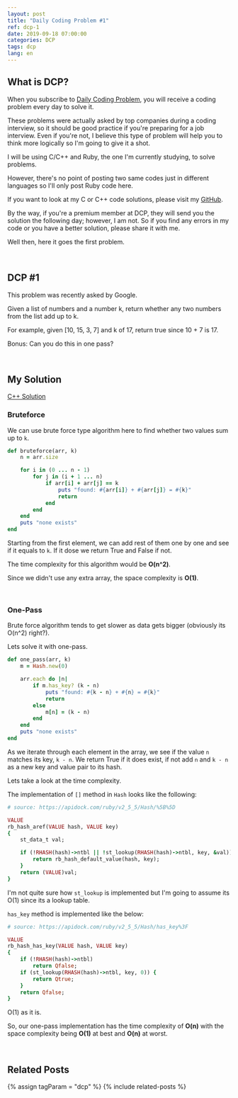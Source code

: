```yaml
---
layout: post
title: "Daily Coding Problem #1"
ref: dcp-1
date: 2019-09-18 07:00:00
categories: DCP
tags: dcp
lang: en
---
```


## What is DCP?
When you subscribe to [Daily Coding Problem](https://www.dailycodingproblem.com), you will receive a coding problem every day to
solve it. 

These problems were actually asked by top companies during a coding interview, so it should be good practice if you're
preparing for a job interview. Even if you're not, I believe this type of problem will help you to think more logically so
I'm going to give it a shot.

I will be using C/C++ and Ruby, the one I'm currently studying, to solve problems.

However, there's no point of posting two same codes just in different languages so I'll only post Ruby code here.

If you want to look at my C or C++ code solutions, please visit my [GitHub](https://github.com/muicode/DCP).

By the way, if you're a premium member at DCP, they will send you the solution the following day; however, I am not. 
So if you find any errors in my code or you have a better solution, please share it with me.

Well then, here it goes the first problem.

<br>

## DCP #1  <a id="dcp1"></a>
This problem was recently asked by Google.

Given a list of numbers and a number k, return whether any two numbers from the list add up to k.

For example, given [10, 15, 3, 7] and k of 17, return true since 10 + 7 is 17.

Bonus: Can you do this in one pass?

<br>

## My Solution
[C++ Solution](https://github.com/muicode/DCP/blob/master/problem1/dcp1.cpp)

### Bruteforce

We can use brute force type algorithm here to find whether two values sum up to `k`.

```ruby
def bruteforce(arr, k)
    n = arr.size

    for i in (0 ... n - 1)
        for j in (i + 1 ... n)
            if arr[i] + arr[j] == k
                puts "found: #{arr[i]} + #{arr[j]} = #{k}"
                return
            end
        end
    end
    puts "none exists"
end
```

Starting from the first element, we can add rest of them one by one and see if it equals to `k`.
If it dose we return True and False if not.

The time complexity for this algorithm would be **O(n^2)**.

Since we didn't use any extra array, the space complexity is **O(1)**.

<br>

### One-Pass

Brute force algorithm tends to get slower as data gets bigger (obviously its O(n^2) right?).

Lets solve it with one-pass.

```ruby
def one_pass(arr, k)
    m = Hash.new(0)

    arr.each do |n|
        if m.has_key? (k - n)
            puts "found: #{k - n} + #{n} = #{k}"
            return
        else
            m[n] = (k - n)
        end
    end
    puts "none exists"
end
```

As we iterate through each element in the array, we see if the value `n` matches its key, `k - n`.
We return True if it does exist, if not add `n` and `k - n` as a new key and value pair to its hash.

Lets take a look at the time complexity.

The implementation of `[]` method in `Hash` looks like the following:

```ruby
# source: https://apidock.com/ruby/v2_5_5/Hash/%5B%5D

VALUE
rb_hash_aref(VALUE hash, VALUE key)
{
    st_data_t val;

    if (!RHASH(hash)->ntbl || !st_lookup(RHASH(hash)->ntbl, key, &val)) {
        return rb_hash_default_value(hash, key);
    }
    return (VALUE)val;
}
```

I'm not quite sure how `st_lookup` is implemented but I'm going to assume its O(1) since its a lookup table.

`has_key` method is implemented like the below:

```ruby
# source: https://apidock.com/ruby/v2_5_5/Hash/has_key%3F

VALUE
rb_hash_has_key(VALUE hash, VALUE key)
{
    if (!RHASH(hash)->ntbl)
        return Qfalse;
    if (st_lookup(RHASH(hash)->ntbl, key, 0)) {
        return Qtrue;
    }
    return Qfalse;
}
```

O(1) as it is.

So, our one-pass implementation has the time complexity of **O(n)** with the space complexity being **O(1)** at best and **O(n)** at worst.

<br>

## Related Posts <a id="related"></a>
{% assign tagParam = "dcp" %}
{% include related-posts %}